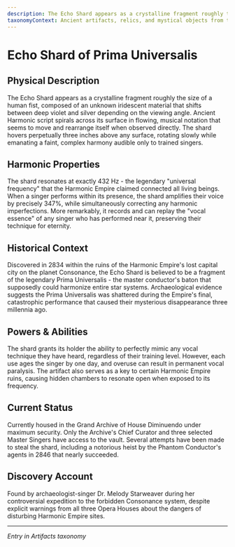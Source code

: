 ```yaml
---
description: The Echo Shard appears as a crystalline fragment roughly the size of a human fist, composed of an unknown iridescent material that shifts between deep violet and silver depending on the viewing angle. Ancient Harmonic script spirals across its surface in flowing, musical notation that seems to move and rearrange itself when observed directly. The shard hovers perpetually three inches above any surface, rotating slowly while emanating a faint, complex harmony audible only to trained singers.
taxonomyContext: Ancient artifacts, relics, and mystical objects from the lost Harmonic Empire and other pre-galactic civilizations
---
```


# Echo Shard of Prima Universalis

## Physical Description
The Echo Shard appears as a crystalline fragment roughly the size of a human fist, composed of an unknown iridescent material that shifts between deep violet and silver depending on the viewing angle. Ancient Harmonic script spirals across its surface in flowing, musical notation that seems to move and rearrange itself when observed directly. The shard hovers perpetually three inches above any surface, rotating slowly while emanating a faint, complex harmony audible only to trained singers.

## Harmonic Properties
The shard resonates at exactly 432 Hz - the legendary "universal frequency" that the Harmonic Empire claimed connected all living beings. When a singer performs within its presence, the shard amplifies their voice by precisely 347%, while simultaneously correcting any harmonic imperfections. More remarkably, it records and can replay the "vocal essence" of any singer who has performed near it, preserving their technique for eternity.

## Historical Context
Discovered in 2834 within the ruins of the Harmonic Empire's lost capital city on the planet Consonance, the Echo Shard is believed to be a fragment of the legendary Prima Universalis - the master conductor's baton that supposedly could harmonize entire star systems. Archaeological evidence suggests the Prima Universalis was shattered during the Empire's final, catastrophic performance that caused their mysterious disappearance three millennia ago.

## Powers & Abilities
The shard grants its holder the ability to perfectly mimic any vocal technique they have heard, regardless of their training level. However, each use ages the singer by one day, and overuse can result in permanent vocal paralysis. The artifact also serves as a key to certain Harmonic Empire ruins, causing hidden chambers to resonate open when exposed to its frequency.

## Current Status
Currently housed in the Grand Archive of House Diminuendo under maximum security. Only the Archive's Chief Curator and three selected Master Singers have access to the vault. Several attempts have been made to steal the shard, including a notorious heist by the Phantom Conductor's agents in 2846 that nearly succeeded.

## Discovery Account
Found by archaeologist-singer Dr. Melody Starweaver during her controversial expedition to the forbidden Consonance system, despite explicit warnings from all three Opera Houses about the dangers of disturbing Harmonic Empire sites.

---
*Entry in Artifacts taxonomy*
